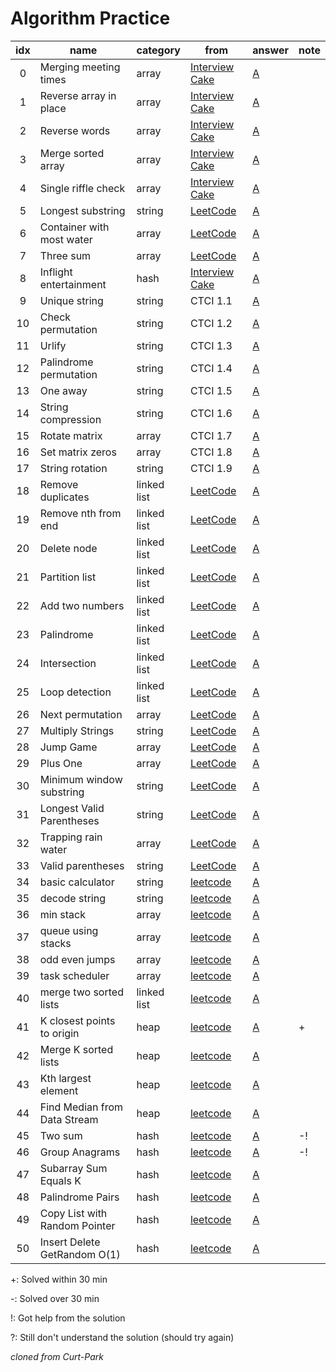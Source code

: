 # Algorithm Practice


| idx | name                  | category | from | answer | note |
|:---:|-----------------------|----------|------|--------|------|
| 0   | Merging meeting times | array | [Interview Cake](https://www.interviewcake.com/question/python3/merging-ranges?course=fc1&section=array-and-string-manipulation) | [A](array/merge_meeting_times.py) |   |
| 1   | Reverse array in place| array | [Interview Cake](https://www.interviewcake.com/question/python3/reverse-string-in-place?course=fc1&section=array-and-string-manipulation) | [A](array/reverse_array.py) |   |
| 2   | Reverse words | array | [Interview Cake](https://www.interviewcake.com/question/python3/reverse-words?course=fc1&section=array-and-string-manipulation) | [A](array/reverse_words.py) |   |
| 3   | Merge sorted array | array | [Interview Cake](https://www.interviewcake.com/question/python3/merge-sorted-arrays?course=fc1&section=array-and-string-manipulation) | [A](array/merge_sorted_array.py) |   |
| 4   | Single riffle check | array | [Interview Cake](https://www.interviewcake.com/question/python3/single-riffle-check?course=fc1&section=array-and-string-manipulation) | [A](array/single_riffle_check.py) |   |
| 5   | Longest substring | string | [LeetCode](https://leetcode.com/problems/longest-substring-without-repeating-characters/) | [A](string/longest_substring.py) |   |
| 6   | Container with most water | array | [LeetCode](https://leetcode.com/problems/container-with-most-water/) | [A](array/container_with_most_water.py) |   |
| 7   | Three sum | array | [LeetCode](https://leetcode.com/problems/3sum/) | [A](array/three_sum.py) |   |
| 8   | Inflight entertainment | hash | [Interview Cake](https://www.interviewcake.com/question/python3/inflight-entertainment?course=fc1&section=hashing-and-hash-tables) | [A](hash/inflight_entertainment.py) |   |
| 9   | Unique string | string | CTCI 1.1 | [A](string/unique_string.py) |   |
| 10  | Check permutation | string | CTCI 1.2 | [A](string/check_permutation.py) |   |
| 11  | Urlify | string | CTCI 1.3 | [A](string/urlify.py) |   |
| 12  | Palindrome permutation | string | CTCI 1.4 | [A](string/palindrome_permutation.py) |   |
| 13  | One away | string | CTCI 1.5 | [A](string/one_away.py) |   |
| 14  | String compression | string | CTCI 1.6 | [A](string/string_compression.py) |   |
| 15  | Rotate matrix | array | CTCI 1.7 | [A](array/rotate_matrix.py) |   |
| 16  | Set matrix zeros | array | CTCI 1.8 | [A](array/set_matrix_zeros.py) |   |
| 17  | String rotation | string | CTCI 1.9 | [A](string/string_rotation.py) |   |
| 18  | Remove duplicates | linked list | [LeetCode](https://leetcode.com/problems/remove-duplicates-from-sorted-list-ii/) | [A](linked_list/remove_duplicates.py) |   |
| 19  | Remove nth from end | linked list | [LeetCode](https://leetcode.com/problems/remove-nth-node-from-end-of-list/) | [A](linked_list/remove_nth_from_end.py) |   |
| 20  | Delete node | linked list | [LeetCode](https://leetcode.com/problems/delete-node-in-a-linked-list/description/) | [A](linked_list/delete_node.py) |   |
| 21  | Partition list | linked list | [LeetCode](https://leetcode.com/partition-list/description/) | [A](linked_list/partition_list.py) |   |
| 22  | Add two numbers | linked list | [LeetCode](https://leetcode.com/problems/add-two-numbers/) | [A](linked_list/add_two_num.py) |   |
| 23  | Palindrome | linked list | [LeetCode](https://leetcode.com/problems/palindrome-linked-list/) | [A](linked_list/palindrome.py) |   |
| 24  | Intersection | linked list | [LeetCode](https://leetcode.com/problems/intersection-of-two-linked-lists/) | [A](linked_list/intersection.py) |   |
| 25  | Loop detection | linked list | [LeetCode](https://leetcode.com/problems/linked-list-cycle/) | [A](linked_list/loop_detection.py) |   |
| 26  | Next permutation | array | [LeetCode](https://leetcode.com/problems/next-permutation/) | [A](array/next_permutation.py) |   |
| 27  | Multiply Strings | string | [LeetCode](https://leetcode.com/problems/multiply-strings/) | [A](string/multiply_string.py) |   |
| 28  | Jump Game | array | [LeetCode](https://leetcode.com/problems/jump-game/) | [A](array/jump_game.py) |  |
| 29  | Plus One | array | [LeetCode](https://leetcode.com/problems/plus-one/) | [A](array/plus_one.py) |   |
| 30  | Minimum window substring | string | [LeetCode](https://leetcode.com/problems/minimum-window-substring/) | [A](string/min_window_substring.py) |   |
| 31  | Longest Valid Parentheses | string | [LeetCode](https://leetcode.com/problems/longest-valid-parentheses/) | [A](string/longest_valid_parentheses.py) |   |
| 32  | Trapping rain water | array | [LeetCode](https://leetcode.com/problems/trapping-rain-water/) | [A](array/trapping_rain_water.py) |   |
| 33  | Valid parentheses | string | [LeetCode](https://leetcode.com/problems/valid-parentheses/) | [A](string/valid_parentheses.py) |   |
| 34  | basic calculator | string | [leetcode](https://leetcode.com/problems/basic-calculator/) | [A](string/basic_calculator.py) |   |
| 35  | decode string | string | [leetcode](https://leetcode.com/problems/decode-string/) | [A](string/decode_string.py) |   |
| 36  | min stack | array | [leetcode](https://leetcode.com/problems/min-stack/) | [A](array/min_stack.py) |   |
| 37  | queue using stacks | array | [leetcode](https://leetcode.com/problems/implement-queue-using-stacks/) | [A](array/queue_using_stacks.py) |   |
| 38  | odd even jumps | array | [leetcode](https://leetcode.com/problems/odd-even-jump/) | [A](array/odd_even_jump.py) |   |
| 39  | task scheduler | array | [leetcode](https://leetcode.com/problems/task-scheduler/) | [A](array/task_scheduler.py) |   |
| 40  | merge two sorted lists | linked list | [leetcode](https://leetcode.com/problems/merge-two-sorted-lists/) | [A](linked_list/merge_two_sorted_lists.py) |   |
| 41  | K closest points to origin | heap | [leetcode](https://leetcode.com/problems/k-closest-points-to-origin/) | [A](https://github.com/DLOHai/Algorithm/blob/master/CPPS/k_closest_points_to_origin.py) | + |
| 42  | Merge K sorted lists | heap | [leetcode](https://leetcode.com/problems/merge-k-sorted-lists/) | [A](heap/merge_k_sorted_lists.py) |   |
| 43  | Kth largest element | heap | [leetcode](https://leetcode.com/problems/kth-largest-element-in-an-array/) | [A](heap/kth_largest_element.py) |   |
| 44  | Find Median from Data Stream | heap | [leetcode](https://leetcode.com/problems/kth-largest-element-in-an-array/) | [A](heap/find_median_from_data_stream.py) |   |
| 45  | Two sum | hash | [leetcode](https://leetcode.com/problems/two-sum/) | [A](https://github.com/DLOHai/Algorithm/blob/master/CPPS/Two_Sum.py) | -! |
| 46  | Group Anagrams | hash | [leetcode](https://leetcode.com/problems/group-anagrams/) | [A](https://github.com/DLOHai/Algorithm/blob/master/CPPS/group_anagrams.py) | -!  |
| 47  | Subarray Sum Equals K | hash | [leetcode](https://leetcode.com/problems/subarray-sum-equals-k/) | [A]() |  |
| 48  | Palindrome Pairs | hash | [leetcode](https://leetcode.com/problems/palindrome-pairs/) | [A](hash/palindrome_pairs.py) |   |
| 49  | Copy List with Random Pointer | hash | [leetcode](https://leetcode.com/problems/copy-list-with-random-pointer/) | [A](hash/copy_list_with_random_pointer.py) |   |
| 50  | Insert Delete GetRandom O(1) | hash | [leetcode](https://leetcode.com/problems/insert-delete-getrandom-o1/) | [A](hash/insert_delete_get_random.py) |  |



+: Solved within 30 min

-: Solved over 30 min

!: Got help from the solution

?: Still don't understand the solution (should try again)

_cloned from Curt-Park_
